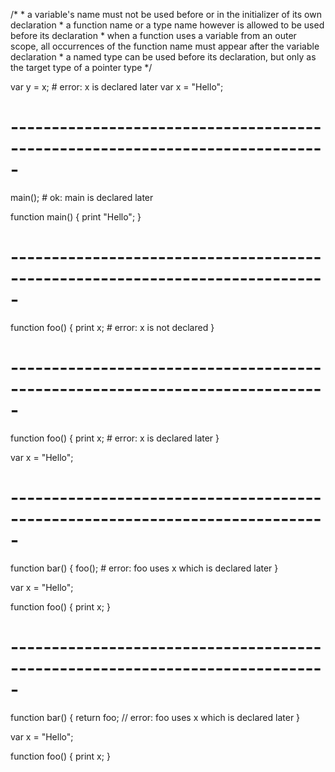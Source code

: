 /*
	* a variable's name must not be used before or in the initializer of its
	  own declaration
	* a function name or a type name however is allowed to be used before its
	  declaration
	* when a function uses a variable from an outer scope, all occurrences of
	  the function name must appear after the variable declaration
	* a named type can be used before its declaration, but only as the target
	  type of a pointer type
*/

var y = x; # error: x is declared later
var x = "Hello";

# -----------------------------------------------------------------------------

main(); # ok: main is declared later

function main()
{
	print "Hello";
}

# -----------------------------------------------------------------------------

function foo()
{
	print x; # error: x is not declared
}

# -----------------------------------------------------------------------------

function foo()
{
	print x; # error: x is declared later
}

var x = "Hello";

# -----------------------------------------------------------------------------

function bar()
{
	foo(); # error: foo uses x which is declared later
}

var x = "Hello";

function foo()
{
	print x;
}

# -----------------------------------------------------------------------------

function bar()
{
	return foo; // error: foo uses x which is declared later
}

var x = "Hello";

function foo()
{
	print x;
}
